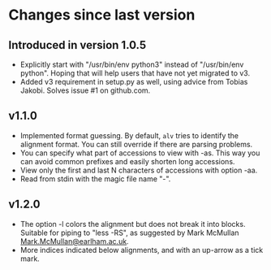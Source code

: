# Changes since last version

## Introduced in version 1.0.5

* Explicitly start with "/usr/bin/env python3" instead of "/usr/bin/env python". Hoping that will
  help users that have not yet migrated to v3.
* Added v3 requirement in setup.py as well, using advice from Tobias Jakobi. Solves issue #1 on github.com.


## v1.1.0

* Implemented format guessing. By default, `alv` tries to identify the alignment format. You can still override if there are parsing problems.
* You can specify what part of accessions to view with -as. This way you can avoid common prefixes and easily shorten long accessions.
* View only the first and last N characters of accessions with option -aa.
* Read from stdin with the magic file name "-".

## v1.2.0

* The option -l colors the alignment but does not break it into blocks. Suitable for piping to "less -RS",
  as suggested by Mark McMullan <Mark.McMullan@earlham.ac.uk>.
* More indices indicated below alignments, and with an up-arrow as a tick mark.
